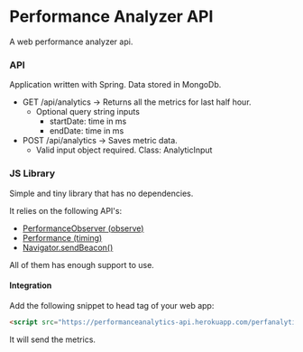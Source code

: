 # Performance Analyzer API
A web performance analyzer api.

### API
Application written with Spring. Data stored in MongoDb.

* GET /api/analytics -> Returns all the metrics for last half hour.
  * Optional query string inputs
    * startDate: time in ms 
    * endDate: time in ms
* POST /api/analytics -> Saves metric data.
    * Valid input object required. Class: AnalyticInput
    
    
### JS Library

Simple and tiny library that has no dependencies.

It relies on the following API's:

* [PerformanceObserver (observe)](https://developer.mozilla.org/en-US/docs/Web/API/PerformanceObserver)
* [Performance (timing)](https://developer.mozilla.org/en-US/docs/Web/API/Performance)
* [Navigator.sendBeacon()](https://developer.mozilla.org/en-US/docs/Web/API/Navigator/sendBeacon)

All of them has enough support to use.

#### Integration

Add the following snippet to head tag of your web app:

```html
<script src="https://performanceanalytics-api.herokuapp.com/perfanalytics.js"></script>
```

It will send the metrics.